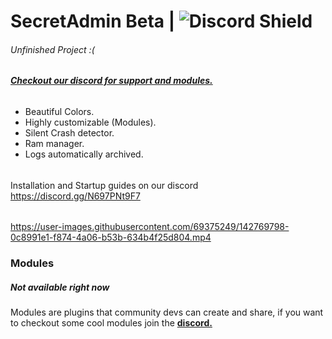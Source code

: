 # SecretAdmin Beta | ![Discord Shield](https://discordapp.com/api/guilds/904845382159327313/widget.png?style=shield)
###### Unfinished Project :(
###### [**Checkout our discord for support and modules.**](https://discord.gg/N697PNt9F7)

- Beautiful Colors.
- Highly customizable (Modules).
- Silent Crash detector.
- Ram manager.
- Logs automatically archived.

######

Installation and Startup guides on our discord https://discord.gg/N697PNt9F7

######

https://user-images.githubusercontent.com/69375249/142769798-0c8991e1-f874-4a06-b53b-634b4f25d804.mp4

### Modules
##### Not available right now

Modules are plugins that community devs can create and share, if you want to checkout some cool modules join the  [**discord.**](https://discord.gg/N697PNt9F7)
